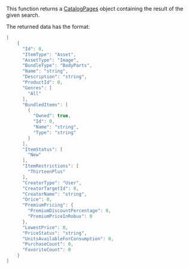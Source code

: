 This function returns a [CatalogPages](https://developer.roblox.com/en-us/api-reference/class/CatalogPages) object containing the result of the given search.

The returned data has the format:

```lua
[
    {
      "Id": 0,
      "ItemType": "Asset",
      "AssetType": "Image",
      "BundleType": "BodyParts",
      "Name": "string",
      "Description": "string",
      "ProductId": 0,
      "Genres": [
        "All"
      ],
      "BundledItems": [
        {
          "Owned": true,
          "Id": 0,
          "Name": "string",
          "Type": "string"
        }
      ],
      "ItemStatus": [
        "New"
      ],
      "ItemRestrictions": [
        "ThirteenPlus"
      ],
      "CreatorType": "User",
      "CreatorTargetId": 0,
      "CreatorName": "string",
      "Orice": 0,
      "PremiumPricing": {
        "PremiumDiscountPercentage": 0,
        "PremiumPriceInRobux": 0
      },
      "LowestPrice": 0,
      "PriceStatus": "string",
      "UnitsAvailableForConsumption": 0,
      "PurchaseCount": 0,
      "FavoriteCount": 0
    }
]
```